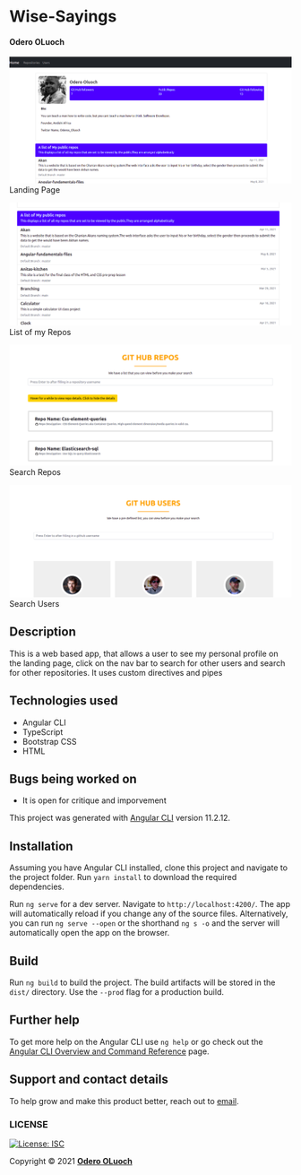 # Wise-Sayings
####  **Odero OLuoch**



![Landing Page](./src/assets/images/LandingOne.png)
Landing Page


![Landing Page](./src/assets/images/LandingTwo.png)
List of my Repos


![Landing Page](./src/assets/images/LandinThree.png)
Search Repos

![Landing Page](./src/assets/images/LandingFour.png)
Search Users



## Description
This is a web based app, that allows a user to see my personal profile on the landing page, click on the nav bar to search for other users and search for other repositories. It uses custom directives and pipes





## Technologies used
- Angular CLI
- TypeScript
- Bootstrap CSS
- HTML


## Bugs being worked on
- It is open for critique and imporvement


This project was generated with [Angular CLI](https://github.com/angular/angular-cli) version 11.2.12.

## Installation
Assuming you have Angular CLI installed, clone this project and navigate to the project folder. Run `yarn install` to download the required dependencies.

Run `ng serve` for a dev server. Navigate to `http://localhost:4200/`. The app will automatically reload if you change any of the source files. Alternatively, you can run `ng serve --open` or the shorthand `ng s -o` and the server will automatically open the app on the browser.



## Build

Run `ng build` to build the project. The build artifacts will be stored in the `dist/` directory. Use the `--prod` flag for a production build.



## Further help

To get more help on the Angular CLI use `ng help` or go check out the [Angular CLI Overview and Command Reference](https://angular.io/cli) page.

## Support and contact details
To help grow and make this product better, reach out to [email](mailto:oderoluoch@gmail.com).
### LICENSE
[![License: ISC](https://img.shields.io/badge/License-ISC-yellow.svg)](/LICENSE)

Copyright &copy; 2021 **[Odero OLuoch](www.github.com/OderoOluoch)**








